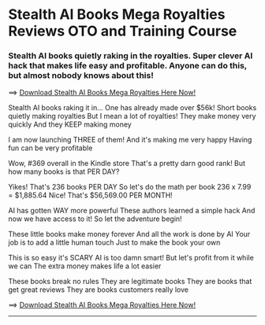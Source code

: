 # Stealth AI Books Mega Royalties Reviews OTO and Training Course

### Stealth AI books quietly raking in the royalties. Super clever AI hack that makes life easy and profitable. Anyone can do this, but almost nobody knows about this!

==> [Download Stealth AI Books Mega Royalties Here Now!](https://warriorplus.com/o2/a/rystnld/0)

Stealth AI books raking it in... One has already made over $56k!
Short books quietly making royalties 
But I mean a lot of royalties! 
They make money very quickly 
And they KEEP making money 

I am now launching THREE of them! 
And it's making me very happy 
Having fun can be very profitable 

Wow, #369 overall in the Kindle store
That's a pretty darn good rank!
But how many books is that PER DAY?

Yikes! That's 236 books PER DAY
So let's do the math per book
236 x 7.99 = $1,885.64 
Nice! That's $56,569.00 PER MONTH!

AI has gotten WAY more powerful 
These authors learned a simple hack
And now we have access to it! 
So let the adventure begin! 

These little books make money forever
And all the work is done by AI
Your job is to add a little human touch
Just to make the book your own

This is so easy it's SCARY 
AI is too damn smart! 
But let's profit from it while we can 
The extra money makes life a lot easier 

These books break no rules 
They are legitimate books 
They are books that get great reviews 
They are books customers really love

==> [Download Stealth AI Books Mega Royalties Here Now!](https://warriorplus.com/o2/a/rystnld/0)

---
